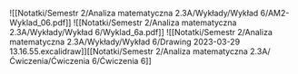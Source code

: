 ![[Notatki/Semestr 2/Analiza matematyczna 2.3A/Wykłady/Wykład 6/AM2-Wyklad_06.pdf]]
![[Notatki/Semestr 2/Analiza matematyczna 2.3A/Wykłady/Wykład 6/Wyklad_6a.pdf]]
![[Notatki/Semestr 2/Analiza matematyczna 2.3A/Wykłady/Wykład 6/Drawing 2023-03-29 13.16.55.excalidraw]][[Notatki/Semestr 2/Analiza matematyczna 2.3A/Ćwiczenia/Ćwiczenia 6/Ćwiczenia 6]]